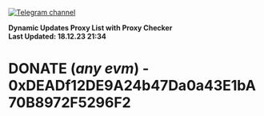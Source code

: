 [![Telegram channel](https://img.shields.io/endpoint?url=https://runkit.io/damiankrawczyk/telegram-badge/branches/master?url=https://t.me/n4z4v0d)](https://t.me/n4z4v0d) 

**Dynamic Updates Proxy List with Proxy Checker**  
**Last Updated: 18.12.23 21:34**

# DONATE (_any evm_) - 0xDEADf12DE9A24b47Da0a43E1bA70B8972F5296F2
